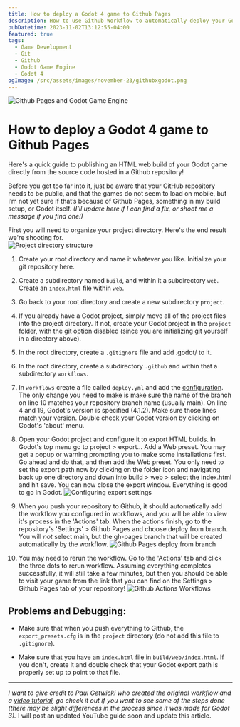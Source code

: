 ```yaml
---
title: How to deploy a Godot 4 game to Github Pages
description: How to use Github Workflow to automatically deploy your Godot 4 Game to Github Pages when you push your changes.
pubDatetime: 2023-11-02T13:12:55-04:00
featured: true
tags:
  - Game Development
  - Git
  - Github
  - Godot Game Engine
  - Godot 4
ogImage: /src/assets/images/november-23/githubxgodot.png
---
```


![Github Pages and Godot Game Engine](@assets/images/november-23/githubxgodot.png)

# How to deploy a Godot 4 game to Github Pages

Here's a quick guide to publishing an HTML web build of your Godot game directly from the source code hosted in a Github repository!

Before you get too far into it, just be aware that your GitHub repository needs to be public, and that the games do not seem to load on mobile, but I’m not yet sure if that’s because of Github Pages, something in my build setup, or Godot itself. _(I’ll update here if I can find a fix, or shoot me a message if you find one!)_

First you will need to organize your project directory. Here's the end result we're shooting for.  
 ![Project directory structure](@assets/images/november-23/godot_project_setup.png)

1. Create your root directory and name it whatever you like. Initialize your git repository here.
2. Create a subdirectory named `build`, and within it a subdirectory `web`. Create an `index.html` file within `web`.
3. Go back to your root directory and create a new subdirectory `project`.
4. If you already have a Godot project, simply move all of the project files into the project directory. If not, create your Godot project in the `project` folder, with the git option disabled (since you are initializing git yourself in a directory above).
5. In the root directory, create a `.gitignore` file and add .godot/ to it.
6. In the root directory, create a subdirectory `.github` and within that a subdirectory `workflows`.
7. In `workflows` create a file called `deploy.yml` and add the [configuration](https://gist.github.com/Heidi-Negrete/23f544d20f070d69ea1fce8df91d6732). The only change you need to make is make sure the name of the branch on line 10 matches your repository branch name (usually main). On line 4 and 19, Godot's version is specified (4.1.2). Make sure those lines match your version. Double check your Godot version by clicking on Godot's 'about' menu.
8. Open your Godot project and configure it to export HTML builds. In Godot's top menu go to project > export... Add a Web preset. You may get a popup or warning prompting you to make some installations first. Go ahead and do that, and then add the Web preset. You only need to set the export path now by clicking on the folder icon and navigating back up one directory and down into build > web > select the index.html and hit save. You can now close the export window. Everything is good to go in Godot.
   ![Configuring export settings](@assets/images/november-23/export_settings_webbuild.png)

9. When you push your repository to Github, it should automatically add the workflow you configured in workflows, and you will be able to view it's process in the 'Actions' tab. When the actions finish, go to the repository's 'Settings' > Github Pages and choose deploy from branch. You will _not_ select main, but the gh-pages branch that will be created automatically by the workflow.
   ![Github Pages deploy from branch](@assets/images/november-23/github_pages_branch.png)

10. You may need to rerun the workflow. Go to the 'Actions' tab and click the three dots to rerun workflow. Assuming everything completes successfully, it will still take a few minutes, but then you should be able to visit your game from the link that you can find on the Settings > Github Pages tab of your repository!
    ![Github Actions Workflows](@assets/images/november-23/github_actions.png)

## Problems and Debugging:

- Make sure that when you push everything to Github, the `export_presets.cfg` is in the `project` directory (do not add this file to `.gitignore`).

- Make sure that you have an `index.html` file in `build/web/index.html`. If you don't, create it and double check that your Godot export path is properly set up to point to that file.

---

_I want to give credit to Paul Getwicki who created the original workflow and a [video tutorial](https://www.youtube.com/watch?v=OREQ9X1SdAw), go check it out if you want to see some of the steps done (there may be slight differences in the process since it was made for Godot 3)._ I will post an updated YouTube guide soon and update this article.
